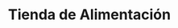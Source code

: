 ---
title: "Tienda de Alimentación"
url: /getafe/tienda-de-alimentacion-calle-violeta-parra/
shop: Lebensmittel
---